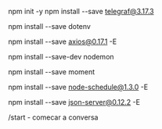 npm init -y
npm install --save telegraf@3.17.3

npm install --save dotenv

npm install --save axios@0.17.1 -E

npm install --save-dev nodemon

npm install --save moment

npm install --save node-schedule@1.3.0 -E

npm install --save json-server@0.12.2 -E

/start - comecar a conversa